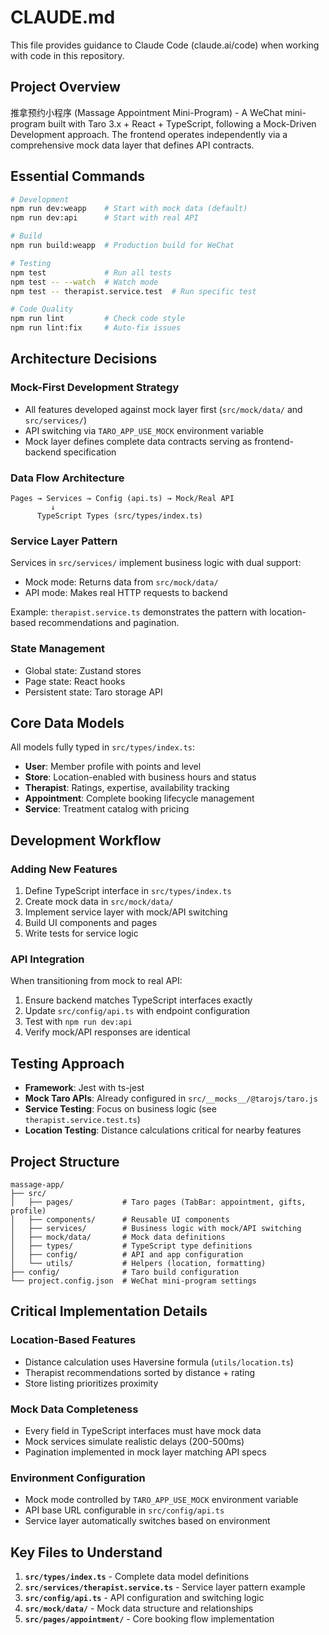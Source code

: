 # CLAUDE.md

This file provides guidance to Claude Code (claude.ai/code) when working with code in this repository.

## Project Overview

推拿预约小程序 (Massage Appointment Mini-Program) - A WeChat mini-program built with Taro 3.x + React + TypeScript, following a Mock-Driven Development approach. The frontend operates independently via a comprehensive mock data layer that defines API contracts.

## Essential Commands

```bash
# Development
npm run dev:weapp    # Start with mock data (default)
npm run dev:api      # Start with real API

# Build
npm run build:weapp  # Production build for WeChat

# Testing
npm test             # Run all tests
npm test -- --watch  # Watch mode
npm test -- therapist.service.test  # Run specific test

# Code Quality
npm run lint         # Check code style
npm run lint:fix     # Auto-fix issues
```

## Architecture Decisions

### Mock-First Development Strategy
- All features developed against mock layer first (`src/mock/data/` and `src/services/`)
- API switching via `TARO_APP_USE_MOCK` environment variable
- Mock layer defines complete data contracts serving as frontend-backend specification

### Data Flow Architecture
```
Pages → Services → Config (api.ts) → Mock/Real API
         ↓
      TypeScript Types (src/types/index.ts)
```

### Service Layer Pattern
Services in `src/services/` implement business logic with dual support:
- Mock mode: Returns data from `src/mock/data/`
- API mode: Makes real HTTP requests to backend

Example: `therapist.service.ts` demonstrates the pattern with location-based recommendations and pagination.

### State Management
- Global state: Zustand stores
- Page state: React hooks
- Persistent state: Taro storage API

## Core Data Models

All models fully typed in `src/types/index.ts`:
- **User**: Member profile with points and level
- **Store**: Location-enabled with business hours and status
- **Therapist**: Ratings, expertise, availability tracking
- **Appointment**: Complete booking lifecycle management
- **Service**: Treatment catalog with pricing

## Development Workflow

### Adding New Features
1. Define TypeScript interface in `src/types/index.ts`
2. Create mock data in `src/mock/data/`
3. Implement service layer with mock/API switching
4. Build UI components and pages
5. Write tests for service logic

### API Integration
When transitioning from mock to real API:
1. Ensure backend matches TypeScript interfaces exactly
2. Update `src/config/api.ts` with endpoint configuration
3. Test with `npm run dev:api`
4. Verify mock/API responses are identical

## Testing Approach

- **Framework**: Jest with ts-jest
- **Mock Taro APIs**: Already configured in `src/__mocks__/@tarojs/taro.js`
- **Service Testing**: Focus on business logic (see `therapist.service.test.ts`)
- **Location Testing**: Distance calculations critical for nearby features

## Project Structure

```
massage-app/
├── src/
│   ├── pages/           # Taro pages (TabBar: appointment, gifts, profile)
│   ├── components/      # Reusable UI components
│   ├── services/        # Business logic with mock/API switching
│   ├── mock/data/       # Mock data definitions
│   ├── types/           # TypeScript type definitions
│   ├── config/          # API and app configuration
│   └── utils/           # Helpers (location, formatting)
├── config/              # Taro build configuration
└── project.config.json  # WeChat mini-program settings
```

## Critical Implementation Details

### Location-Based Features
- Distance calculation uses Haversine formula (`utils/location.ts`)
- Therapist recommendations sorted by distance + rating
- Store listing prioritizes proximity

### Mock Data Completeness
- Every field in TypeScript interfaces must have mock data
- Mock services simulate realistic delays (200-500ms)
- Pagination implemented in mock layer matching API specs

### Environment Configuration
- Mock mode controlled by `TARO_APP_USE_MOCK` environment variable
- API base URL configurable in `src/config/api.ts`
- Service layer automatically switches based on environment

## Key Files to Understand

1. **`src/types/index.ts`** - Complete data model definitions
2. **`src/services/therapist.service.ts`** - Service layer pattern example
3. **`src/config/api.ts`** - API configuration and switching logic
4. **`src/mock/data/`** - Mock data structure and relationships
5. **`src/pages/appointment/`** - Core booking flow implementation